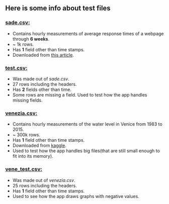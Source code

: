 ## Here is some info about test files

<!-- Bu h3'leri linke cevirelim -->

### [sade.csv:](sade.csv)
- Contains hourly measurements of average response times of a webpage through **6 weeks**.
- ~ 1k rows.
- Has **1** field other than time stamps.
- Downloaded from [this article](https://dzone.com/articles/taking-your-web-performances).


### [test.csv:](test.csv)
- Was made out of *sade.csv*.
- 27 rows including the headers.
- Has **2** fields other than time.
- Some rows are missing a field. Used to test how the app handles missing fields.


### [venezia.csv:](venezia.csv)
- Contains hourly measurements of the water level in Venice from 1983 to 2015.
- ~ 300k rows.
- Has **1** field other than time stamps.
- Downloaded from [kaggle](https://www.kaggle.com/lbronchal/venezia).
- Used to test how the app handles big files(that are still small enough to fit into its memory).


### [vene_test.csv:](vene_test.csv)
- Was made out of *venezia.csv*.
- 25 rows including the headers.
- Has **1** field other than time stamps.
- Used to see how the app draws graphs with negative values.
